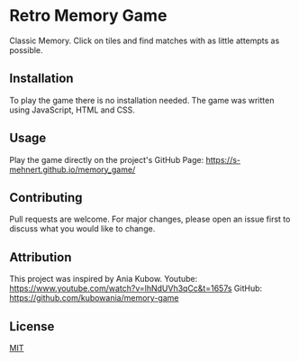 # Retro Memory Game

Classic Memory. Click on tiles and find matches with as little attempts as possible.

## Installation

To play the game there is no installation needed.
The game was written using JavaScript, HTML and CSS.

## Usage

Play the game directly on the project's GitHub Page: https://s-mehnert.github.io/memory_game/

## Contributing

Pull requests are welcome. For major changes, please open an issue first
to discuss what you would like to change.


## Attribution

This project was inspired by Ania Kubow. 
Youtube: https://www.youtube.com/watch?v=lhNdUVh3qCc&t=1657s
GitHub: https://github.com/kubowania/memory-game

## License

[MIT](https://choosealicense.com/licenses/mit/)